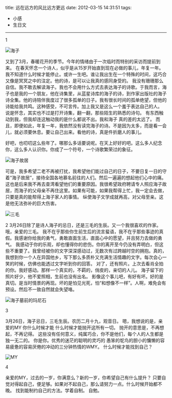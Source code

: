 title: 远在远方的风比远方更远
date: 2012-03-15 14:31:51
tags:
- 小感
- 生日文

---

1

![海子](http://wileam-images.b0.upaiyun.com/120315-01.jpg)

又到了3月，春暖花开的季节。今年的情绪由于一次临时而特别的采访而提前到来。
在春天怀念一个诗人，似乎是从15岁开始直到现在必做的事儿，年复一年。我不知道什么时候才能停止。或许一生吧。谁让我出生在一个特殊的时间，这巧合又像是冥冥之中的注定。他的诗，是可以让我真的感同身受的。
我没有珊珊那么自信。我不敢去解读海子。我也不会用什么方式去表达海子的诗歌。于我而言，海子也是我的一个朋友，他在诗集里，从蓝星诗库的海子的诗，到作家出版社的海子诗全集。他的诗陪伴我度过了很多孤单的日子。我有很长时间的孤单绝望，但他的诗能给我共鸣。这种感受，不可言传。加上我又是这么一个羞于表达自己的人。
说是怀念，其实也不过是打开诗集，翻一翻，那些陌生的熟悉的诗句。
有东西触动到我，但我却连这触动我的是什么都说不出。我和海子 真的差的太远了。
而且，即便如此，年复一年，我依然没有读完海子的诗。不是因为太多，而是看一会儿，就必须要休息。要让自己出来。看他的诗，真是件折磨人的事儿。

好吧，也叨叨这么些年了。哪那么多话要说呢。在天上好好的吧。这么多人纪念你，这么多人认识你。你成了一个符号，一个诗歌繁荣过的象征。

![海子故居](http://wileam-images.b0.upaiyun.com/120315-02.jpg)

可是，我多希望二老不再被打扰，我希望他们能过自己的日子，不要日复一日的守着“海子故居”，接待全国各地慕名前往的人们。然后一遍遍的想起他们心中的痛。这也是后来我不再去查湾看望他们的重要原因。我很希望政府聘请专人照应海子故居，而海子的父母亲不再住这里。如果有可能，如果我帮得上忙，我一定会去做，只要是真的能帮得上海子家人的事情。
纵使海子文学成就再高，对父母至亲。这是他无法弥补的巨大伤害。

![三毛](http://wileam-images.b0.upaiyun.com/120315-03.jpeg)

2
3月26日除了是诗人海子的忌日，还是三毛的生辰。又一个我很喜欢的作家。
哦，亲爱的三毛。
我不在乎那些你生前生后的流言蜚语，我不在乎那些事迹的真假。我感谢你给我的勇气，勇敢直面生活，直面心中的愿望，并且努力去做的勇气。
我感动于你的乐观，却也懂得你的悲伤。你的离开至今仍没有弄明白，但这些不重要了。我曾经被你的文字深深感动过，无数次有过跨越时空的拥抱。真的，我想到你一个人在异国他乡，写下那么多质朴又充满生活情趣的文字。每次会心一笑的时候，仿佛也能透过文字听到你的回答。
对了，还有照片。上次去看肖全拍的你。我好感动。那样一个真实的，不羁的，俏皮的，亲切的人儿。
海子留下的照片好少，他不爱照相，生前也没有出名。
影像这个事儿吧，有好有坏。好的是真切。是当时情景的再现。坏的是怕见光死，怕“和想像不一样”。人啊，难免会有预设。然后不一致自然就会失望咯。


![海子墓前的玛尼石](http://wileam-images.b0.upaiyun.com/120315-04.jpg)

3

3月26日，海子忌日，三毛生辰。农历二月十九，观音日。
嗯，我想说的是，亲爱的MY
你什么时候才能 什么时候才能抛开这所有一切。
抛开的意思是，不再想起，不再记得。
这些没有任何意义，纯属巧合，你不是他们，每个人的人生都是独一无二的。
你是你。优秀的迷茫的聪明的灵巧的 愚笨的鸵鸟的胆小的慵懒的容易疲惫的容易厌倦的冲动的三分钟热情的WMY。
什么时候才能找到自己？


![MY](http://wileam-images.b0.upaiyun.com/120315-05.jpeg)

4

亲爱的MY，过去的一岁，你满意么？新的一岁，你希望自己有什么提升？
只要自觉对得起自己，便足够。如果对不起自己，那么请努力一点。什么时候开始都不晚。
找到能制约自己的方法。学着自制。
自勉。